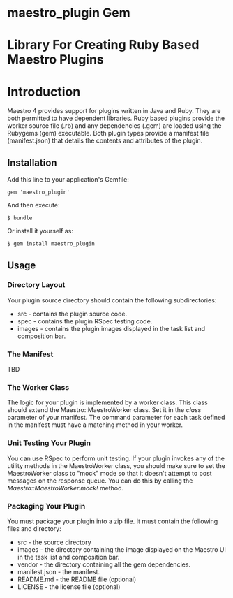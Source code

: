 maestro_plugin Gem
===================

Library For Creating Ruby Based Maestro Plugins
=======

# Introduction

Maestro 4 provides support for plugins written in Java and Ruby.  They are both permitted to have dependent libraries.
Ruby based plugins provide the worker source file (.rb) and any dependencies (.gem) are loaded using the Rubygems (gem)
executable. Both plugin types provide a manifest file (manifest.json) that details the contents and attributes of the
plugin.

## Installation

Add this line to your application's Gemfile:

    gem 'maestro_plugin'

And then execute:

    $ bundle

Or install it yourself as:

    $ gem install maestro_plugin

## Usage

### Directory Layout

Your plugin source directory should contain the following subdirectories:

* src - contains the plugin source code.
* spec - contains the plugin RSpec testing code.
* images - contains the plugin images displayed in the task list and composition bar.

### The Manifest

TBD

### The Worker Class

The logic for your plugin is implemented by a worker class. This class should extend the Maestro::MaestroWorker class.
Set it in the *class* parameter of your manifest. The command parameter for each task defined in the manifest must have
a matching method in your worker.

### Unit Testing Your Plugin

You can use RSpec to perform unit testing. If your plugin invokes any of the utility methods in the MaestroWorker class,
you should make sure to set the MaestroWorker class to "mock" mode so that it doesn't attempt to post messages on the
response queue. You can do this by calling the *Maestro::MaestroWorker.mock!* method.

### Packaging Your Plugin

You must package your plugin into a zip file. It must contain the following files and directory:

* src - the source directory
* images - the directory containing the image displayed on the Maestro UI in the task list and composition bar.
* vendor - the directory containing all the gem dependencies.
* manifest.json - the manifest.
* README.md - the README file (optional)
* LICENSE - the license file (optional)
